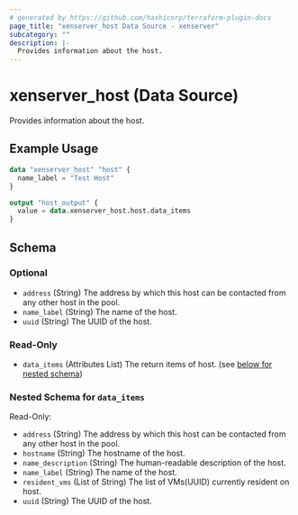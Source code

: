 ```yaml
---
# generated by https://github.com/hashicorp/terraform-plugin-docs
page_title: "xenserver_host Data Source - xenserver"
subcategory: ""
description: |-
  Provides information about the host.
---
```


# xenserver_host (Data Source)

Provides information about the host.

## Example Usage

```terraform
data "xenserver_host" "host" {
  name_label = "Test Host"
}

output "host_output" {
  value = data.xenserver_host.host.data_items
}
```

<!-- schema generated by tfplugindocs -->
## Schema

### Optional

- `address` (String) The address by which this host can be contacted from any other host in the pool.
- `name_label` (String) The name of the host.
- `uuid` (String) The UUID of the host.

### Read-Only

- `data_items` (Attributes List) The return items of host. (see [below for nested schema](#nestedatt--data_items))

<a id="nestedatt--data_items"></a>
### Nested Schema for `data_items`

Read-Only:

- `address` (String) The address by which this host can be contacted from any other host in the pool.
- `hostname` (String) The hostname of the host.
- `name_description` (String) The human-readable description of the host.
- `name_label` (String) The name of the host.
- `resident_vms` (List of String) The list of VMs(UUID) currently resident on host.
- `uuid` (String) The UUID of the host.
